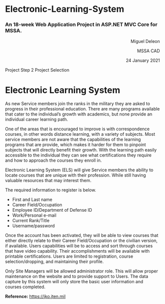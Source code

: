# Electronic-Learning-System
### An 18-week Web Application Project in ASP.NET MVC Core for MSSA.



<p align="end"> Miguel Deleon <br /> </p>
<p align="end"> MSSA CAD </p>
<p align="end"> 24 January 2021 </p>

Project Step 2
Project Selection

# Electronic Learning System

As new Service members join the ranks in the military they are asked to progress in their professional education. 
There are many programs available that cater to the individual’s growth with academics, but none provide an individual career learning path. 

One of the areas that is encouraged to improve is with correspondence courses, in other words distance learning, with a variety of subjects. 
Most service members are not aware that the capabilities of the learning programs that are provide, which makes it harder for them to pinpoint subjects that will directly benefit their growth. 
With the learning path easily accessible to the individual they can see what certifications they require and how to approach the courses they enroll in.

Electronic Learning System (ELS) will give Service members the ability to locate courses that are unique with their profession. 
While still having valuable resources that may interest them.

The required information to register is below. 
+	First and Last name
+	Career Field/Occupation
+	Employee ID/Department of Defense ID
+	Work/Personal e-mail
+	Current Rank/Title
+	Username/password

Once the account has been activated, they will be able to view courses that either directly relate to their Career Field/Occupation or the civilian version, if available. 
Users capabilities will be to access and sort through courses that have video capability. 
Their accomplishments will be available with printable certifications. Users are limited to registration, course selection/dropping, and maintaining their profile.

Only Site Managers will be allowed administrator role. 
This will allow proper maintenance on the website and to provide support to Users.
The data capture by this system will only store the basic user information and courses completed.

**Reference:** https://jko.jten.mil
